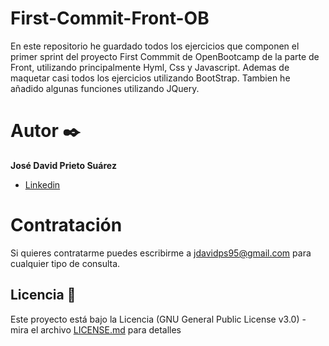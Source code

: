 # First-Commit-Front-OB

En este repositorio he guardado todos los ejercicios que componen el primer sprint del proyecto First Commmit de OpenBootcamp de la parte de Front, utilizando principalmente Hyml, Css y Javascript. Ademas de maquetar casi todos los ejercicios utilizando BootStrap. Tambien he añadido algunas funciones utilizando JQuery.

# Autor ✒️

**José David Prieto Suárez**

* [Linkedin](https://www.linkedin.com/in/jos%C3%A9-david-prieto-su%C3%A1rez-3979b2213/)

# Contratación

Si quieres contratarme puedes escribirme a jdavidps95@gmail.com para cualquier tipo de consulta.

## Licencia 📄

Este proyecto está bajo la Licencia (GNU General Public License v3.0) - mira el archivo [LICENSE.md](LICENSE.md) para detalles
